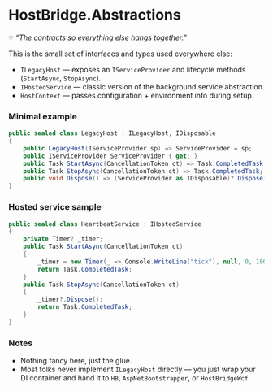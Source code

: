 ﻿# HostBridge.Abstractions

💡 *“The contracts so everything else hangs together.”*

This is the small set of interfaces and types used everywhere else:

* `ILegacyHost` — exposes an `IServiceProvider` and lifecycle methods (`StartAsync`, `StopAsync`).
* `IHostedService` — classic version of the background service abstraction.
* `HostContext` — passes configuration + environment info during setup.

### Minimal example

```csharp
public sealed class LegacyHost : ILegacyHost, IDisposable
{
    public LegacyHost(IServiceProvider sp) => ServiceProvider = sp;
    public IServiceProvider ServiceProvider { get; }
    public Task StartAsync(CancellationToken ct) => Task.CompletedTask;
    public Task StopAsync(CancellationToken ct) => Task.CompletedTask;
    public void Dispose() => (ServiceProvider as IDisposable)?.Dispose();
}
```

### Hosted service sample

```csharp
public sealed class HeartbeatService : IHostedService
{
    private Timer? _timer;
    public Task StartAsync(CancellationToken ct)
    {
        _timer = new Timer(_ => Console.WriteLine("tick"), null, 0, 1000);
        return Task.CompletedTask;
    }
    public Task StopAsync(CancellationToken ct)
    {
        _timer?.Dispose();
        return Task.CompletedTask;
    }
}
```

### Notes

* Nothing fancy here, just the glue.
* Most folks never implement `ILegacyHost` directly — you just wrap your DI container and hand it to `HB`, `AspNetBootstrapper`, or `HostBridgeWcf`.
